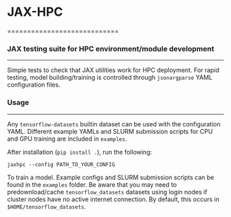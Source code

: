 # JAX-HPC

============================

### JAX testing suite for HPC environment/module development
-------------------------------

Simple tests to check that JAX utilities work for HPC deployment. For rapid
testing, model building/training is controlled through `jsonargparse` YAML
configuration files.

### Usage
-------------------------------

Any `tensorflow-datasets` builtin dataset can be used with the configuration YAML.
Different example YAMLs and SLURM submission scripts for CPU and GPU training are included in
`examples`.

After installation (`pip install .`), run the following:

`jaxhpc --config PATH_TO_YOUR_CONFIG`

To train a model. Example configs and SLURM submission scripts can be found in
the `examples` folder. Be aware that you may need to predownload/cache
`tensorflow_datasets` datasets using login nodes if cluster nodes have no active
internet connection. By default, this occurs in `$HOME/tensorflow_datasets`.
